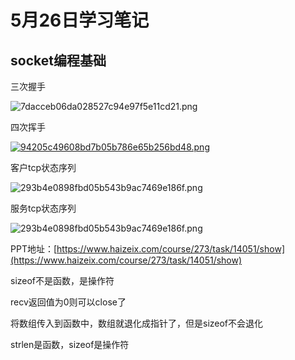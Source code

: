 # 5月26日学习笔记

## socket编程基础

三次握手

![7dacceb06da028527c94e97f5e11cd21.png](http://39.105.82.248/images/2019/05/26/7dacceb06da028527c94e97f5e11cd21.png)

四次挥手

[![94205c49608bd7b05b786e65b256bd48.png](http://39.105.82.248/images/2019/05/26/94205c49608bd7b05b786e65b256bd48.png)](http://39.105.82.248/image/JTP)

客户tcp状态序列

![293b4e0898fbd05b543b9ac7469e186f.png](http://39.105.82.248/images/2019/05/26/293b4e0898fbd05b543b9ac7469e186f.png)

服务tcp状态序列

![293b4e0898fbd05b543b9ac7469e186f.png](http://39.105.82.248/images/2019/05/26/293b4e0898fbd05b543b9ac7469e186f.png)

PPT地址：[https://www.haizeix.com/course/273/task/14051/show](https://www.haizeix.com/course/273/task/14051/show)

sizeof不是函数，是操作符

recv返回值为0则可以close了

将数组传入到函数中，数组就退化成指针了，但是sizeof不会退化

strlen是函数，sizeof是操作符
